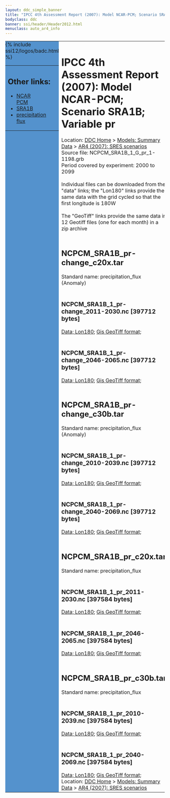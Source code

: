 ```yaml
---
layout: ddc_simple_banner
title: "IPCC 4th Assessment Report (2007): Model NCAR-PCM; Scenario SRA1B; Variable pr"
bodyclass: ddc
banner: ssi/header/Header2012.html
menuclass: auto_ar4_info
---
```



<table width="100%" border="0" cellspacing="0" cellpadding="0" style="border-collapse: collapse;">
<tr style="margin:0;padding:0;border:0;">
<td style="margin:0;padding:0;border:0;height:1pt;width:150pt;background:#5492CD;" valign="top" >

<div id="lh-col2" class="auto_ar4_info">
<table class="menumain" bgcolor="#5492CD" cellspacing="0" width="100%" border="0">
<tr><td>
<h2> Other links:</h2>
<ul>
<li><a href="/auto/ar4/model-NCAR-PCM.html">NCAR<br/>PCM</a></li>
<li><a href="/auto/ar4/scenario-SRA1B.html">SRA1B</a></li>
<li><a href="/auto/ar4/var-precipitation_flux.html">precipitation flux</a></li>
</ul>
</td></tr>
{% include ssi12/logos/badc.html %}
</table>
</div>
</td>
<td><h1>IPCC 4th Assessment Report (2007): Model NCAR-PCM; Scenario SRA1B; Variable pr</h1>

<!-- Breadcrumb1 -->
<div id="breadcrumb1" align="left">
Location: <a href="/index.html">DDC Home</a> > <a href="/sim/gcm_clim/">Models: Summary Data</a>
> <a href="/sim/gcm_clim/SRES_AR4/index.html">AR4 (2007): SRES scenarios</a>
</div>
<!-- End of Breadcrumb1 -->Source file: NCPCM_SRA1B_1_G_pr_1-1198.grb
<br/>
Period covered by experiment: 2000 to 2099<br/>
<br/>Individual files can be downloaded from the "data" links; the "Lon180" links provide the same data
         with the grid cycled so that the first longitude is 180W<br/>
<br/>The "GeoTiff" links provide the same data in 12 Geotiff files (one for each month)
          in a zip archive<br/>
<br/><h2>NCPCM_SRA1B_pr-change_c20x.tar</h2>
Standard name: precipitation_flux (Anomaly)<br>
<br/><h3>NCPCM_SRA1B_1_pr-change_2011-2030.nc [397712 bytes]</h3>
<a href="http://apps.ipcc-data.org/cgi-bin/downl/ar4_nc/pr/NCPCM_SRA1B_1_pr-change_2011-2030.nc">Data; </a><a href="http://apps.ipcc-data.org/cgi-bin/downl/ar4_nc/pr/NCPCM_SRA1B_1_pr-change_2011-2030.cyto180.nc"> Lon180</a>; <a href="/cgi-bin/downl/ar4_tif/pr/NCPCM_SRA1B_1_pr-change_2011-2030.zip">Gis GeoTiff format; </a><br/>
<br/><h3>NCPCM_SRA1B_1_pr-change_2046-2065.nc [397712 bytes]</h3>
<a href="http://apps.ipcc-data.org/cgi-bin/downl/ar4_nc/pr/NCPCM_SRA1B_1_pr-change_2046-2065.nc">Data; </a><a href="http://apps.ipcc-data.org/cgi-bin/downl/ar4_nc/pr/NCPCM_SRA1B_1_pr-change_2046-2065.cyto180.nc"> Lon180</a>; <a href="/cgi-bin/downl/ar4_tif/pr/NCPCM_SRA1B_1_pr-change_2046-2065.zip">Gis GeoTiff format; </a><br/>
<br/><h2>NCPCM_SRA1B_pr-change_c30b.tar</h2>
Standard name: precipitation_flux (Anomaly)<br>
<br/><h3>NCPCM_SRA1B_1_pr-change_2010-2039.nc [397712 bytes]</h3>
<a href="http://apps.ipcc-data.org/cgi-bin/downl/ar4_nc/pr/NCPCM_SRA1B_1_pr-change_2010-2039.nc">Data; </a><a href="http://apps.ipcc-data.org/cgi-bin/downl/ar4_nc/pr/NCPCM_SRA1B_1_pr-change_2010-2039.cyto180.nc"> Lon180</a>; <a href="/cgi-bin/downl/ar4_tif/pr/NCPCM_SRA1B_1_pr-change_2010-2039.zip">Gis GeoTiff format; </a><br/>
<br/><h3>NCPCM_SRA1B_1_pr-change_2040-2069.nc [397712 bytes]</h3>
<a href="http://apps.ipcc-data.org/cgi-bin/downl/ar4_nc/pr/NCPCM_SRA1B_1_pr-change_2040-2069.nc">Data; </a><a href="http://apps.ipcc-data.org/cgi-bin/downl/ar4_nc/pr/NCPCM_SRA1B_1_pr-change_2040-2069.cyto180.nc"> Lon180</a>; <a href="/cgi-bin/downl/ar4_tif/pr/NCPCM_SRA1B_1_pr-change_2040-2069.zip">Gis GeoTiff format; </a><br/>
<br/><h2>NCPCM_SRA1B_pr_c20x.tar</h2>
Standard name: precipitation_flux<br>
<br/><h3>NCPCM_SRA1B_1_pr_2011-2030.nc [397584 bytes]</h3>
<a href="http://apps.ipcc-data.org/cgi-bin/downl/ar4_nc/pr/NCPCM_SRA1B_1_pr_2011-2030.nc">Data; </a><a href="http://apps.ipcc-data.org/cgi-bin/downl/ar4_nc/pr/NCPCM_SRA1B_1_pr_2011-2030.cyto180.nc"> Lon180</a>; <a href="/cgi-bin/downl/ar4_tif/pr/NCPCM_SRA1B_1_pr_2011-2030.zip">Gis GeoTiff format; </a><br/>
<br/><h3>NCPCM_SRA1B_1_pr_2046-2065.nc [397584 bytes]</h3>
<a href="http://apps.ipcc-data.org/cgi-bin/downl/ar4_nc/pr/NCPCM_SRA1B_1_pr_2046-2065.nc">Data; </a><a href="http://apps.ipcc-data.org/cgi-bin/downl/ar4_nc/pr/NCPCM_SRA1B_1_pr_2046-2065.cyto180.nc"> Lon180</a>; <a href="/cgi-bin/downl/ar4_tif/pr/NCPCM_SRA1B_1_pr_2046-2065.zip">Gis GeoTiff format; </a><br/>
<br/><h2>NCPCM_SRA1B_pr_c30b.tar</h2>
Standard name: precipitation_flux<br>
<br/><h3>NCPCM_SRA1B_1_pr_2010-2039.nc [397584 bytes]</h3>
<a href="http://apps.ipcc-data.org/cgi-bin/downl/ar4_nc/pr/NCPCM_SRA1B_1_pr_2010-2039.nc">Data; </a><a href="http://apps.ipcc-data.org/cgi-bin/downl/ar4_nc/pr/NCPCM_SRA1B_1_pr_2010-2039.cyto180.nc"> Lon180</a>; <a href="/cgi-bin/downl/ar4_tif/pr/NCPCM_SRA1B_1_pr_2010-2039.zip">Gis GeoTiff format; </a><br/>
<br/><h3>NCPCM_SRA1B_1_pr_2040-2069.nc [397584 bytes]</h3>
<a href="http://apps.ipcc-data.org/cgi-bin/downl/ar4_nc/pr/NCPCM_SRA1B_1_pr_2040-2069.nc">Data; </a><a href="http://apps.ipcc-data.org/cgi-bin/downl/ar4_nc/pr/NCPCM_SRA1B_1_pr_2040-2069.cyto180.nc"> Lon180</a>; <a href="/cgi-bin/downl/ar4_tif/pr/NCPCM_SRA1B_1_pr_2040-2069.zip">Gis GeoTiff format; </a><br/>
<!-- Breadcrumb2 -->
<div id="breadcrumb2" align="left">
Location: <a href="/index.html">DDC Home</a> > <a href="/sim/gcm_clim/">Models: Summary Data</a>
> <a href="/sim/gcm_clim/SRES_AR4/index.html">AR4 (2007): SRES scenarios</a>
</div>
<!-- End of Breadcrumb2 --></td></tr></table>

